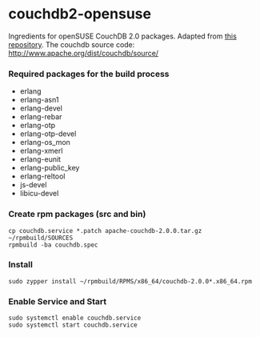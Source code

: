 # couchdb2-opensuse
Ingredients for openSUSE CouchDB 2.0 packages. Adapted from 
[this repository](https://github.com/adrienverge/copr-couchdb). 
The couchdb source code: http://www.apache.org/dist/couchdb/source/

### Required packages for the build process

* erlang
* erlang-asn1
* erlang-devel
* erlang-rebar
* erlang-otp
* erlang-otp-devel
* erlang-os_mon
* erlang-xmerl
* erlang-eunit
* erlang-public_key 
* erlang-reltool
* js-devel
* libicu-devel


### Create rpm packages (src and bin)
```
cp couchdb.service *.patch apache-couchdb-2.0.0.tar.gz ~/rpmbuild/SOURCES
rpmbuild -ba couchdb.spec 
```
   
### Install 
```
sudo zypper install ~/rpmbuild/RPMS/x86_64/couchdb-2.0.0*.x86_64.rpm
```

### Enable Service and Start
```
sudo systemctl enable couchdb.service
sudo systemctl start couchdb.service
```

 
